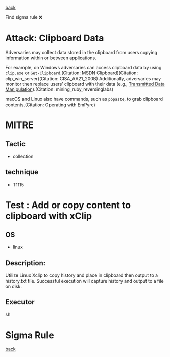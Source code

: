 
[back](../index.md)

Find sigma rule :x: 

# Attack: Clipboard Data 

Adversaries may collect data stored in the clipboard from users copying information within or between applications. 

For example, on Windows adversaries can access clipboard data by using <code>clip.exe</code> or <code>Get-Clipboard</code>.(Citation: MSDN Clipboard)(Citation: clip_win_server)(Citation: CISA_AA21_200B) Additionally, adversaries may monitor then replace users’ clipboard with their data (e.g., [Transmitted Data Manipulation](https://attack.mitre.org/techniques/T1565/002)).(Citation: mining_ruby_reversinglabs)

macOS and Linux also have commands, such as <code>pbpaste</code>, to grab clipboard contents.(Citation: Operating with EmPyre)

# MITRE
## Tactic
  - collection


## technique
  - T1115


# Test : Add or copy content to clipboard with xClip
## OS
  - linux


## Description:
Utilize Linux Xclip to copy history and place in clipboard then output to a history.txt file. Successful execution will capture history and output to a file on disk.


## Executor
sh

# Sigma Rule


[back](../index.md)
